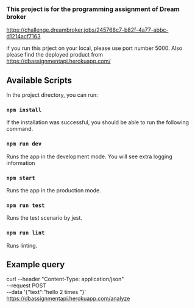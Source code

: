 ### This project is for the programming assignment of Dream broker
https://challenge.dreambroker.jobs/245768c7-b82f-4a77-abbc-d1214acf7163 <br />

if you run this prject on your local, please use port number 5000.
Also please find the deployed product from https://dbassignmentapi.herokuapp.com/

## Available Scripts

In the project directory, you can run:

### `npm install`

If the installation was successful, you should be able to run the following command.

### `npm run dev`
Runs the app in the development mode. You will see extra logging information<br />

### `npm start`
Runs the app in the production mode.<br />

### `npm run test`
Runs the test scenario by jest.<br />

### `npm run lint`
Runs linting.<br />

## Example query

 curl --header "Content-Type: application/json" \
            --request POST \
            --data '{"text":"hello 2 times  "}' \
            https://dbassignmentapi.herokuapp.com/analyze

